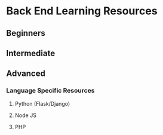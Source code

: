 # Back End Learning Resources

## Beginners

## Intermediate

## Advanced


### Language Specific Resources

1. Python (Flask/Django)
 


2. Node JS


3. PHP


